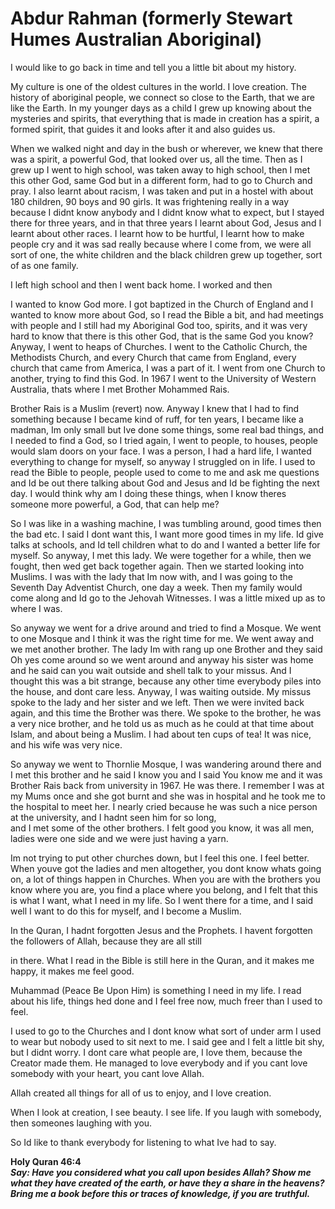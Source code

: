 Abdur Rahman (formerly Stewart Humes Australian Aboriginal)
===========================================================

I would like to go back in time and tell you a little bit about my
history.

My culture is one of the oldest cultures in the world. I love creation.
The history of aboriginal people, we connect so close to the Earth, that
we are like the Earth. In my younger days as a child I grew up knowing
about the mysteries and spirits, that everything that is made in
creation has a spirit, a formed spirit, that guides it and looks after
it and also guides us.

When we walked night and day in the bush or wherever, we knew that there
was a spirit, a powerful God, that looked over us, all the time. Then as
I grew up I went to high school, was taken away to high school, then I
met this other God, same God but in a different form, had to go to
Church and pray. I also learnt about racism, I was taken and put in a
hostel with about 180 children, 90 boys and 90 girls. It was frightening
really in a way because I didnt know anybody and I didnt know what to
expect, but I stayed there for three years, and in that three years I
learnt about God, Jesus and I learnt about other races. I learnt how to
be hurtful, I learnt how to make people cry and it was sad really
because where I come from, we were all sort of one, the white children
and the black children grew up together, sort of as one family.

I left high school and then I went back home. I worked and then

I wanted to know God more. I got baptized in the Church of England and I
wanted to know more about God, so I read the Bible a bit, and had
meetings with people and I still had my Aboriginal God too, spirits, and
it was very hard to know that there is this other God, that is the same
God you know?  
 Anyway, I went to heaps of Churches. I went to the Catholic Church, the
Methodists Church, and every Church that came from England, every church
that came from America, I was a part of it. I went from one Church to
another, trying to find this God. In 1967 I went to the University of
Western Australia, thats where I met Brother Mohammed Rais.

Brother Rais is a Muslim (revert) now. Anyway I knew that I had to find
something because I became kind of ruff, for ten years, I became like a
madman, Im only small but Ive done some things, some real bad things,
and I needed to find a God, so I tried again, I went to people, to
houses, people would slam doors on your face. I was a person, I had a
hard life, I wanted everything to change for myself, so anyway I
struggled on in life. I used to read the Bible to people, people used to
come to me and ask me questions and Id be out there talking about God
and Jesus and Id be fighting the next day. I would think why am I doing
these things, when I know theres someone more powerful, a God, that can
help me?

So I was like in a washing machine, I was tumbling around, good times
then the bad etc. I said I dont want this, I want more good times in my
life. Id give talks at schools, and Id tell children what to do and I
wanted a better life for myself. So anyway, I met this lady. We were
together for a while, then we fought, then wed get back together again.
Then we started looking into Muslims. I was with the lady that Im now
with, and I was going to the Seventh Day Adventist Church, one day a
week. Then my family would come along and Id go to the Jehovah
Witnesses. I was a little mixed up as to where I was.

So anyway we went for a drive around and tried to find a Mosque. We went
to one Mosque and I think it was the right time for me. We went away and
we met another brother. The lady Im with rang up one Brother and they
said Oh yes come around so we went around and anyway his sister was home
and he said can you wait outside and shell talk to your missus. And I
thought this was a bit strange, because any other time everybody piles
into the house, and dont care less. Anyway, I was waiting outside. My
missus spoke to the lady and her sister and we left. Then we were
invited back again, and this time the Brother was there. We spoke to the
brother, he was a very nice brother, and he told us as much as he could
at that time about Islam, and about being a Muslim. I had about ten cups
of tea! It was nice, and his wife was very nice.

So anyway we went to Thornlie Mosque, I was wandering around there and I
met this brother and he said I know you and I said You know me and it
was Brother Rais back from university in 1967. He was there. I remember
I was at my Mums once and she got burnt and she was in hospital and he
took me to the hospital to meet her. I nearly cried because he was such
a nice person at the university, and I hadnt seen him for so long,  
 and I met some of the other brothers. I felt good you know, it was all
men, ladies were one side and we were just having a yarn.

Im not trying to put other churches down, but I feel this one. I feel
better. When youve got the ladies and men altogether, you dont know
whats going on, a lot of things happen in Churches. When you are with
the brothers you know where you are, you find a place where you belong,
and I felt that this is what I want, what I need in my life. So I went
there for a time, and I said well I want to do this for myself, and I
become a Muslim.

In the Quran, I hadnt forgotten Jesus and the Prophets. I havent
forgotten the followers of Allah, because they are all still

in there. What I read in the Bible is still here in the Quran, and it
makes me happy, it makes me feel good.

Muhammad (Peace Be Upon Him) is something I need in my life. I read
about his life, things hed done and I feel free now, much freer than I
used to feel.

I used to go to the Churches and I dont know what sort of under arm I
used to wear but nobody used to sit next to me. I said gee and I felt a
little bit shy, but I didnt worry. I dont care what people are, I love
them, because the Creator made them. He managed to love everybody and if
you cant love somebody with your heart, you cant love Allah.

Allah created all things for all of us to enjoy, and I love creation.

When I look at creation, I see beauty. I see life. If you laugh with
somebody, then someones laughing with you.

So Id like to thank everybody for listening to what Ive had to say.

**Holy Quran 46:4  
 *Say: Have you considered what you call upon besides Allah? Show me
what they have created of the earth, or have they a share in the
heavens? Bring me a book before this or traces of knowledge, if you are
truthful.***
